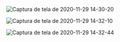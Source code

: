![Captura de tela de 2020-11-29 14-30-20](https://user-images.githubusercontent.com/50925505/100549178-1a99ed80-3250-11eb-8d5f-2555c103aa36.png)


![Captura de tela de 2020-11-29 14-32-10](https://user-images.githubusercontent.com/50925505/100549182-22599200-3250-11eb-81a3-04e30f807e3a.png)


![Captura de tela de 2020-11-29 14-32-44](https://user-images.githubusercontent.com/50925505/100549183-25ed1900-3250-11eb-9484-4f142bd7e5b2.png)